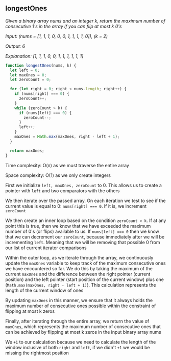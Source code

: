 ## longestOnes

_Given a binary array nums and an integer k, return the maximum number of consecutive 1's in the array if you can flip at most k 0's_

_Input: (nums = [1, 1, 1, 0, 0, 0, 1, 1, 1, 1, 0]), (k = 2)_

_Output: 6_

_Explanation: [1, 1, 1, 0, 0, 1, 1, 1, 1, 1, 1]_

```JavaScript
function longestOnes(nums, k) {
  let left = 0;
  let maxOnes = 0;
  let zeroCount = 0;

  for (let right = 0; right < nums.length; right++) {
    if (nums[right] === 0) {
      zeroCount++;
    }
    while (zeroCount > k) {
      if (nums[left] === 0) {
        zeroCount--;
      }
      left++;
    }
    maxOnes = Math.max(maxOnes, right - left + 1);
  }

  return maxOnes;
}
```

Time complexity: O(n) as we must traverse the entire array

Space complexity: O(1) as we only create integers

First we initialize `left, maxOnes, zeroCount` to 0. This allows us to create a pointer with `left` and two comparators with the others

We then iterate over the passed array. On each iteration we test to see if the current value is equal to 0: `nums[right] === 0`. If it is, we increment `zeroCount`

We then create an inner loop based on the condition `zeroCount > k`. If at any point this is true, then we know that we have exceeded the maximum number of 0's (or flips) available to us. If `nums[left] === 0` then we know that we can decrement our `zeroCount`, because immediately after we will be incrementing `left`. Meaning that we will be removing that possible 0 from our list of current iterator comparisons

Within the outer loop, as we iterate through the array, we continuously update the `maxOnes` variable to keep track of the maximum consecutive ones we have encountered so far. We do this by taking the maximum of the current `maxOnes` and the difference between the right pointer (current position) and the left pointer (start position of the current window) plus one (`Math.max(maxOnes, right - left + 1)`). This calculation represents the length of the current window of ones

By updating `maxOnes` in this manner, we ensure that it always holds the maximum number of consecutive ones possible within the constraint of flipping at most k zeros

Finally, after iterating through the entire array, we return the value of `maxOnes`, which represents the maximum number of consecutive ones that can be achieved by flipping at most k zeros in the input binary array nums

We `+1` to our calculation because we need to calculate the length of the window inclusive of both `right` and `left`, if we didn't `+1` we would be missing the rightmost position
